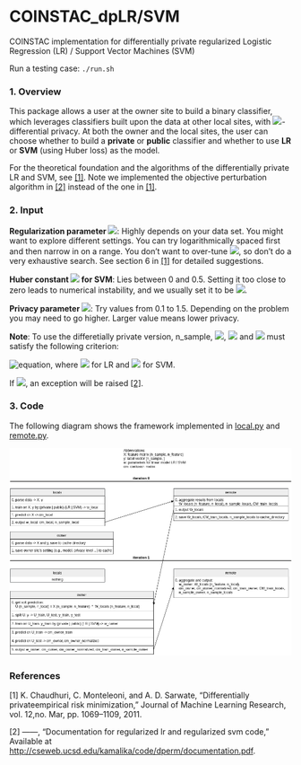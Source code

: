 # COINSTAC_dpLR/SVM
COINSTAC implementation for differentially private regularized Logistic Regression (LR) / Support Vector Machines (SVM)

Run a testing case: `./run.sh`


### 1. Overview
This package allows a user at the owner site to build a binary classifier, which leverages classifiers built upon the data at other local sites, with <img src="https://render.githubusercontent.com/render/math?math=\epsilon_{p}">-differential privacy. At both the owner and the local sites, the user can choose whether to build a **private** or **public** classifier and whether to use **LR** or **SVM** (using Huber loss) as the model. 

For the theoretical foundation and the algorithms of the differentially private LR and SVM, see [[1]](#1). Note we implemented the objective perturbation algorithm in [[2]](#2) instead of the one in [[1]](#1). 


### 2. Input
**Regularization parameter <img src="https://render.githubusercontent.com/render/math?math=\lambda">**: Highly depends on your data set. You might want to explore different settings. You can try logarithmically spaced first and then narrow in on a range. You don’t want to over-tune <img src="https://render.githubusercontent.com/render/math?math=\lambda">, so don’t do a very exhaustive search. See section 6 in [[1]](#1) for detailed suggestions.

**Huber constant <img src="https://render.githubusercontent.com/render/math?math=h"> for SVM**: Lies between 0 and 0.5. Setting it too close to zero leads to numerical instability, and we usually set it to be <img src="https://render.githubusercontent.com/render/math?math=h=0.5">.

**Privacy parameter <img src="https://render.githubusercontent.com/render/math?math=\epsilon_{p}">**: Try values from 0.1 to 1.5. Depending on the problem you may need to go higher. Larger value means lower privacy.

**Note**: To use the differetially private version, n_sample, <img src="https://render.githubusercontent.com/render/math?math=\lambda">, <img src="https://render.githubusercontent.com/render/math?math=\epsilon_{p}"> and <img src="https://render.githubusercontent.com/render/math?math=h"> must satisfy the following criterion:

![equation](https://latex.codecogs.com/gif.latex?{\epsilon_{p}}^{\prime}={\epsilon_{p}}-2log(1&plus;\frac{c}{n\lambda})), where <img src="https://render.githubusercontent.com/render/math?math=c=0.25"> for LR and <img src="https://render.githubusercontent.com/render/math?math=c=\frac{1}{2h}"> for SVM.

If <img src="https://render.githubusercontent.com/render/math?math={\epsilon_{p}}^{\prime} < 10^{-4}">, an exception will be raised [[2]](#2).

### 3. Code
The following diagram shows the framework implemented in [local.py](scripts/local.py) and [remote.py](scripts/remote.py).

![diagram](dp_svm_diagram.png)

### References
<a id="1">[1]</a> 
 K.  Chaudhuri,  C.  Monteleoni,  and  A.  D.  Sarwate,  “Differentially  privateempirical risk minimization,” Journal of Machine Learning Research, vol. 12,no. Mar, pp. 1069–1109, 2011.

<a id="2">[2]</a> 
 ——, “Documentation for regularized lr and regularized svm code,” Available at http://cseweb.ucsd.edu/kamalika/code/dperm/documentation.pdf.      